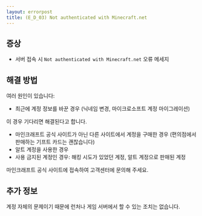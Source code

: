 ```yaml
---
layout: errorpost
title: (E_D_03) Not authenticated with Minecraft.net
---
```


## 증상

- 서버 접속 시 `Not authenticated with Minecraft.net` 오류 메세지

## 해결 방법

여러 원인이 있습니다: 

- 최근에 계정 정보를 바꾼 경우 (닉네임 변경, 마이크로소프트 계정 마이그레이션)

이 경우 기다리면 해결된다고 합니다.

- 마인크래프트 공식 사이트가 아닌 다른 사이트에서 계정을 구매한 경우 (편의점에서 판매하는 기프트 카드는 괜찮습니다)
- 알트 계정을 사용한 경우
- 사용 금지된 계정인 경우: 해킹 시도가 있었던 계정, 알트 계정으로 판매된 계정

마인크래프트 공식 사이트에 접속하여 고객센터에 문의해 주세요. 

## 추가 정보

계정 자체의 문제이기 때문에 런처나 게임 서버에서 할 수 있는 조치는 없습니다. 